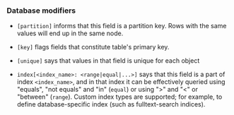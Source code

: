 ### Database modifiers

- `[partition]` informs that this field is a partition key. Rows with the same values will end up in the same node. 

- `[key]` flags fields that constitute table's primary key.

- `[unique]` says that values in that field is unique for each object

- `index[<index_name>: <range|equal|...>]` says that this field is a part of index `<index_name>`,
and in that index it can be effectively queried using "equals", "not equals" and "in" (`equal`) or using ">" and "<"
or "between" (`range`). Custom index types are supported; for example, to define database-specific index
(such as fulltext-search indices).
